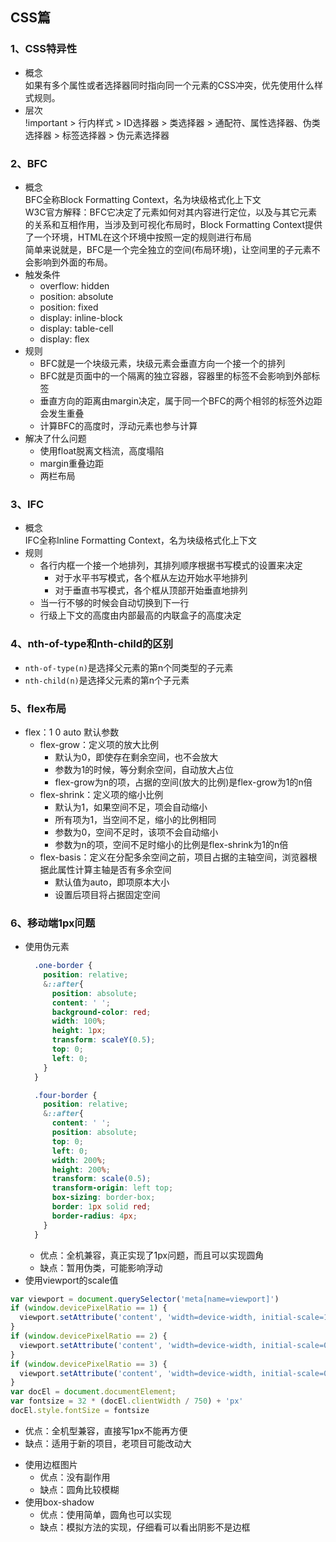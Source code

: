 ## CSS篇

### 1、CSS特异性
* 概念  
  如果有多个属性或者选择器同时指向同一个元素的CSS冲突，优先使用什么样式规则。
* 层次  
  !important > 行内样式 > ID选择器 > 类选择器 > 通配符、属性选择器、伪类选择器 > 标签选择器 > 伪元素选择器

### 2、BFC
* 概念  
  BFC全称Block Formatting Context，名为块级格式化上下文  
  W3C官方解释：BFC它决定了元素如何对其内容进行定位，以及与其它元素的关系和互相作用，当涉及到可视化布局时，Block Formatting Context提供了一个环境，HTML在这个环境中按照一定的规则进行布局  
  简单来说就是，BFC是一个完全独立的空间(布局环境)，让空间里的子元素不会影响到外面的布局。
* 触发条件
  + overflow: hidden
  + position: absolute
  + position: fixed
  + display: inline-block
  + display: table-cell
  + display: flex
* 规则
  + BFC就是一个块级元素，块级元素会垂直方向一个接一个的排列
  + BFC就是页面中的一个隔离的独立容器，容器里的标签不会影响到外部标签
  + 垂直方向的距离由margin决定，属于同一个BFC的两个相邻的标签外边距会发生重叠
  + 计算BFC的高度时，浮动元素也参与计算
* 解决了什么问题
  + 使用float脱离文档流，高度塌陷
  + margin重叠边距
  + 两栏布局

### 3、IFC
* 概念  
  IFC全称Inline Formatting Context，名为块级格式化上下文  
* 规则
  + 各行内框一个接一个地排列，其排列顺序根据书写模式的设置来决定
    - 对于水平书写模式，各个框从左边开始水平地排列
    - 对于垂直书写模式，各个框从顶部开始垂直地排列
  + 当一行不够的时候会自动切换到下一行
  + 行级上下文的高度由内部最高的内联盒子的高度决定

### 4、nth-of-type和nth-child的区别
* `nth-of-type(n)`是选择父元素的第n个同类型的子元素
* `nth-child(n)`是选择父元素的第n个子元素


### 5、flex布局
* flex：1 0 auto 默认参数
  + flex-grow：定义项的放大比例
    - 默认为0，即使存在剩余空间，也不会放大
    - 参数为1的时候，等分剩余空间，自动放大占位
    - flex-grow为n的项，占据的空间(放大的比例)是flex-grow为1的n倍
  + flex-shrink：定义项的缩小比例
    - 默认为1，如果空间不足，项会自动缩小
    - 所有项为1，当空间不足，缩小的比例相同
    - 参数为0，空间不足时，该项不会自动缩小
    - 参数为n的项，空间不足时缩小的比例是flex-shrink为1的n倍
  + flex-basis：定义在分配多余空间之前，项目占据的主轴空间，浏览器根据此属性计算主轴是否有多余空间
    - 默认值为auto，即项原本大小
    - 设置后项目将占据固定空间

### 6、移动端1px问题
* 使用伪元素
  ```scss
    .one-border {
      position: relative;
      &::after{
        position: absolute;
        content: ' ';
        background-color: red;
        width: 100%;
        height: 1px;
        transform: scaleY(0.5);
        top: 0;
        left: 0;
      }
    }

    .four-border {
      position: relative;
      &::after{
        content: ' ';
        position: absolute;
        top: 0;
        left: 0;
        width: 200%;
        height: 200%;
        transform: scale(0.5);
        transform-origin: left top;
        box-sizing: border-box;
        border: 1px solid red;
        border-radius: 4px;
      }
    }
  ```
  + 优点：全机兼容，真正实现了1px问题，而且可以实现圆角
  + 缺点：暂用伪类，可能影响浮动
* 使用viewport的scale值
```js
var viewport = document.querySelector('meta[name=viewport]')
if (window.devicePixelRatio == 1) {
  viewport.setAttribute('content', 'width=device-width, initial-scale=1, maximum-scale=1, minimum-scale=1, user-scalable=no')
}
if (window.devicePixelRatio == 2) {
  viewport.setAttribute('content', 'width=device-width, initial-scale=0.5, maximum-scale=0.5, minimum-scale=0.5, user-scalable=no')
}
if (window.devicePixelRatio == 3) {
  viewport.setAttribute('content', 'width=device-width, initial-scale=0.3333333333333333, maximum-scale=0.3333333333333333, minimum-scale=0.3333333333333333, user-scalable=no')
}
var docEl = document.documentElement;
var fontsize = 32 * (docEl.clientWidth / 750) + 'px'
docEl.style.fontSize = fontsize
```
  + 优点：全机型兼容，直接写1px不能再方便
  + 缺点：适用于新的项目，老项目可能改动大
* 使用边框图片
  + 优点：没有副作用
  + 缺点：圆角比较模糊
* 使用box-shadow
  + 优点：使用简单，圆角也可以实现
  + 缺点：模拟方法的实现，仔细看可以看出阴影不是边框